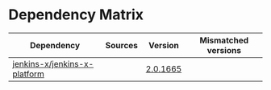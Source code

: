 # Dependency Matrix

Dependency | Sources | Version | Mismatched versions
---------- | ------- | ------- | -------------------
[jenkins-x/jenkins-x-platform](https://github.com/jenkins-x/jenkins-x-platform) |  | [2.0.1665](https://github.com/jenkins-x/jenkins-x-platform/releases/tag/v2.0.1665) | 
